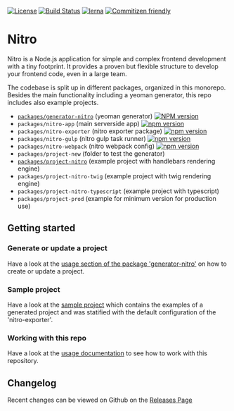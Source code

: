 [![License](https://img.shields.io/badge/license-MIT-green.svg)](http://opensource.org/licenses/MIT) 
[![Build Status](https://travis-ci.org/namics/generator-nitro.svg?branch=master)](https://travis-ci.org/namics/generator-nitro)
[![lerna](https://img.shields.io/badge/maintained%20with-lerna-cc00ff.svg)](https://lernajs.io/)
[![Commitizen friendly](https://img.shields.io/badge/commitizen-friendly-brightgreen.svg)](http://commitizen.github.io/cz-cli/)

# Nitro

Nitro is a Node.js application for simple and complex frontend development with a tiny footprint.
It provides a proven but flexible structure to develop your frontend code, even in a large team.

The codebase is split up in different packages, organized in this monorepo.
Besides the main functionality including a yeoman generator, this repo includes also example projects.

* [`packages/generator-nitro`](./packages/generator-nitro) (yeoman generator) [![NPM version](https://badge.fury.io/js/generator-nitro.svg)](https://npmjs.org/package/generator-nitro) 
* `packages/nitro-app` (main serverside app) [![npm version](https://badge.fury.io/js/%40nitro%2Fapp.svg)](https://badge.fury.io/js/%40nitro%2Fapp)
* `packages/nitro-exporter` (nitro exporter package) [![npm version](https://badge.fury.io/js/%40nitro%2Fexporter.svg)](https://badge.fury.io/js/%40nitro%2Fexporter)
* `packages/nitro-gulp` (nitro gulp task runner) [![npm version](https://badge.fury.io/js/%40nitro%2Fgulp.svg)](https://badge.fury.io/js/%40nitro%2Fgulp)
* `packages/nitro-webpack` (nitro webpack config) [![npm version](https://badge.fury.io/js/%40nitro%2Fwebpack.svg)](https://badge.fury.io/js/%40nitro%2Fwebpack)
* `packages/project-new` (folder to test the generator)
* [`packages/project-nitro`](./packages/project-nitro) (example project with handlebars rendering engine)
* `packages/project-nitro-twig` (example project with twig rendering engine)
* `packages/project-nitro-typescript` (example project with typescript)
* `packages/project-prod` (example for minimum version for production use)

## Getting started

### Generate or update a project

Have a look at the [usage section of the package 'generator-nitro'](./packages/generator-nitro/readme.md#usage) on how to create 
or update a project.

### Sample project

Have a look at the [sample project](https://nitro-project-test.netlify.app/) 
which contains the examples of a generated project and was statified with the default configuration of the 'nitro-exporter'.

### Working with this repo

Have a look at the [usage documentation](./docs/working-with-this-repo.md) to see how to work with this repository.

## Changelog

Recent changes can be viewed on Github on the [Releases Page](https://github.com/namics/generator-nitro/releases)
